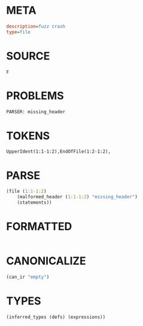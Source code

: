 # META
~~~ini
description=fuzz crash
type=file
~~~
# SOURCE
~~~roc
F
~~~
# PROBLEMS
~~~txt
PARSER: missing_header
~~~
# TOKENS
~~~zig
UpperIdent(1:1-1:2),EndOfFile(1:2-1:2),
~~~
# PARSE
~~~clojure
(file (1:1-1:2)
	(malformed_header (1:1-1:2) "missing_header")
	(statements))
~~~
# FORMATTED
~~~roc

~~~
# CANONICALIZE
~~~clojure
(can_ir "empty")
~~~
# TYPES
~~~clojure
(inferred_types (defs) (expressions))
~~~